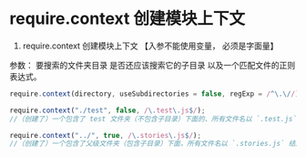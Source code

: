 # require.context 创建模块上下文

1. require.context 创建模块上下文 【入参不能使用变量， 必须是字面量】

参数： 要搜索的文件夹目录 是否还应该搜索它的子目录 以及一个匹配文件的正则表达式。
```js
require.context(directory, useSubdirectories = false, regExp = /^\.\//)
```

```js
require.context("./test", false, /\.test\.js$/);
//（创建了）一个包含了 test 文件夹（不包含子目录）下面的、所有文件名以 `.test.js` 结尾的、能被 require 请求到的文件的上下文。

require.context("../", true, /\.stories\.js$/);
//（创建了）一个包含了父级文件夹（包含子目录）下面，所有文件名以 `.stories.js` 结尾的文件的上下文
```
